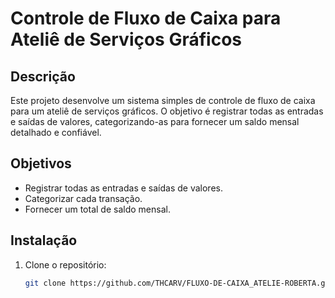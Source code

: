 # Controle de Fluxo de Caixa para Ateliê de Serviços Gráficos

## Descrição

Este projeto desenvolve um sistema simples de controle de fluxo de caixa para um ateliê de serviços gráficos. O objetivo é registrar todas as entradas e saídas de valores, categorizando-as para fornecer um saldo mensal detalhado e confiável.

## Objetivos

- Registrar todas as entradas e saídas de valores.
- Categorizar cada transação.
- Fornecer um total de saldo mensal.

## Instalação

1. Clone o repositório:
   ```bash
   git clone https://github.com/THCARV/FLUXO-DE-CAIXA_ATELIE-ROBERTA.git
